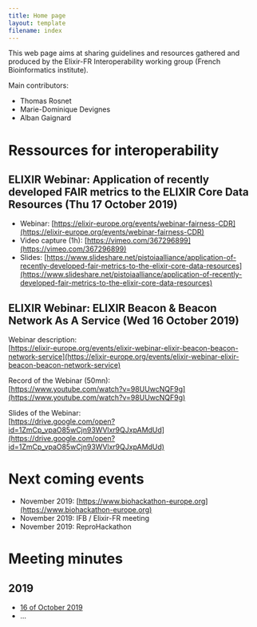 ```yaml
---
title: Home page
layout: template
filename: index
--- 
```

This web page aims at sharing guidelines and resources gathered and produced by the Elixir-FR Interoperability working group (French Bioinformatics institute). 

Main contributors: 
  - Thomas Rosnet
  - Marie-Dominique Devignes
  - Alban Gaignard

# Ressources for interoperability

## ELIXIR Webinar: Application of recently developed FAIR metrics to the ELIXIR Core Data Resources (Thu 17 October 2019)
 - Webinar: [https://elixir-europe.org/events/webinar-fairness-CDR](https://elixir-europe.org/events/webinar-fairness-CDR)
 - Video capture (1h): [https://vimeo.com/367296899](https://vimeo.com/367296899)
 - Slides: [https://www.slideshare.net/pistoiaalliance/application-of-recently-developed-fair-metrics-to-the-elixir-core-data-resources](https://www.slideshare.net/pistoiaalliance/application-of-recently-developed-fair-metrics-to-the-elixir-core-data-resources)

## ELIXIR Webinar: ELIXIR Beacon & Beacon Network As A Service (Wed 16 October 2019)

Webinar description:  
[https://elixir-europe.org/events/elixir-webinar-elixir-beacon-beacon-network-service](https://elixir-europe.org/events/elixir-webinar-elixir-beacon-beacon-network-service)

Record of the Webinar (50mn):  
[https://www.youtube.com/watch?v=98UUwcNQF9g](https://www.youtube.com/watch?v=98UUwcNQF9g)

Slides of the Webinar:  
[https://drive.google.com/open?id=1ZmCp_vpaO85wCjn93WVlxr9QJxpAMdUd](https://drive.google.com/open?id=1ZmCp_vpaO85wCjn93WVlxr9QJxpAMdUd)

# Next coming events
 - November 2019: [https://www.biohackathon-europe.org](https://www.biohackathon-europe.org)
 - November 2019: IFB / Elixir-FR meeting
 - November 2019: ReproHackathon

# Meeting minutes
## 2019
 - [16 of October 2019]()
 - ...

